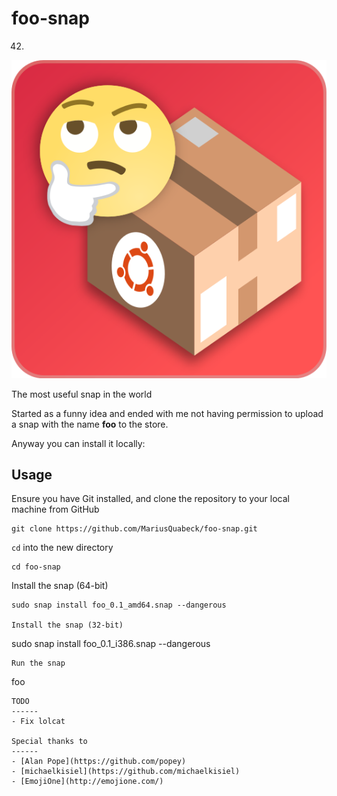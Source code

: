 # foo-snap
42.
![alt text](https://raw.githubusercontent.com/MariusQuabeck/foo-snap/master/foo.png "foo logo")

The most useful snap in the world


Started as a funny idea and ended with me not having permission to upload a snap with the name **foo** to the store.

Anyway you can install it locally:

Usage
-----

Ensure you have Git installed, and clone the repository to your local machine from GitHub
```
git clone https://github.com/MariusQuabeck/foo-snap.git
```
`cd` into the new directory
```
cd foo-snap
```
Install the snap (64-bit)
```
sudo snap install foo_0.1_amd64.snap --dangerous

Install the snap (32-bit)
```
sudo snap install foo_0.1_i386.snap --dangerous
```
Run the snap
```
foo
```
TODO
------
- Fix lolcat

Special thanks to
------
- [Alan Pope](https://github.com/popey)
- [michaelkisiel](https://github.com/michaelkisiel)
- [EmojiOne](http://emojione.com/)
